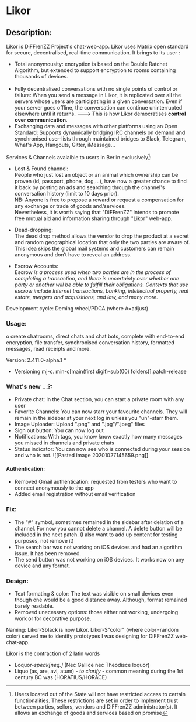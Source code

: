 # Likor

## Description: 

Likor is DiFFrenZZ Project's chat-web-app.
Likor uses Matrix open standard for secure, decentralised, real-time communication.
It brings to its user :
- Total anonymousity: encryption is based on the Double Ratchet Algorithm, but extended to support encryption to rooms containing thousands of devices.<br><br>
- Fully decentralised conversations with no single points of control or failure: When you send a message in Likor, it is replicated over all the servers whose users are participating in a given conversation.  Even if your server goes offline, the conversation can continue uninterrupted elsewhere until it returns.
--->  This is how Likor democratises **control over communication**.
- Exchanging data and messages with other platforms using an Open Standard: Supports dynamically bridging IRC channels on demand and synchronised user-lists through maintained bridges to Slack, Telegram, What's App, Hangouts, Gitter, iMessage...

Services & Channels avalaible to users in Berlin exclusively[^1]: 
 
 - Lost & Found channel: <br> People who just lost an object or an animal which ownership can be proven (id, passport, phone, dog,...), have now a greater chance to find it back by posting an ads and searching through the channel's conversation history (limit to 10 days prior). <br> NB: Anyone is free to propose a reward or request a compensation for any exchange or trade of goods and/services. <br> Nevertheless, it is worth saying that "DiFFrenZZ" intends to promote free mutual aid and information sharing through "Likor" web-app.
 
 - Dead-dropping: <br> The dead drop method allows the vendor to drop the product at a secret and random geographical location that only the two parties are aware of. This idea skips the global mail systems and customers can remain anonymous and don’t have to reveal an address.

- Escrow Accounts: <br> Escrow *is a process used when two parties are in the process of completing a transaction, and there is uncertainty over whether one party or another will be able to fulfill their obligations. Contexts that use escrow include Internet transactions, banking, intellectual property, real estate, mergers and acquisitions, and law, and many more*. 

[^1]: Users located out of the State will not have restricted access to certain functionalities. These restrictions are set in order to implement trust between parties, sellors, vendors and DiFFrenZZ administrator(s). It allows an exchange of goods and services based on promise[^a]
         
  [^a]: promise: Here, the word "promise" is interpreted as a transaction whereby a person makes a vow or the suggestion of a guarantee.

Development cycle: Deming wheel/PDCA (where A=adjust)

### Usage:
o create chatrooms, direct chats and chat bots, complete with end-to-end encryption, file transfer, synchronised conversation history, formatted messages, read receipts and more.

Version: 2.411.0-alpha.1 *
* Versioning  mj-c. min-c[main(first digit)-sub(00) folders)].patch-release

### What's new ...?:
- Private chat: In the Chat section, you can start a private room with any user
- Favorite Channels: You can now starr your favourite channels. They will remain in the sidebar at your next log in unless you "un"-starr them.
- Image Uploader: Upload ".png" and ".jpg"/".jpeg" files
- Sign out button: You can now log out 
- Notifications: With tags, you know know exactly how many messages you missed in channels and private chats
- Status indicator: You can now see who is connected during your session and who is not.
 ![[Pasted image 20201027145659.png]]
 
 
#### Authentication: 
- Removed Gmail authentication: requested from testers who want to connect anonymously to the app
- Added email registration without email verification


### Fix:
- The "#" symbol, sometimes remained in the sidebar after delation of a channel. For now you cannot delete a channel. A delete button will be included in the next patch. (I also want to add up content for testing purposes, not remove it)
- The search bar was not working on iOS devices and had an algorithm issue. It has been removed.
- The send button was not working on iOS devices. It works now on any device and any format.

### Design:
- Text formating & color: The text was visible on small devices even though one would be a good distance away. Although, format remained barely readable. 
- Removed unecessary options: those either not working, undergoing work or for decorative purpose.

Naming:
Likor-Sblack is now Likor. 
Likor-S"color" (where color=random color) served me to identify prototypes I was designing for DiFFrenZZ web-chat-app. 

Likor is the contraction of 2 latin words
* Loquor-*speak[neg.]* (Nec Gallice nec Theodisce loquor) 
* Liquo (as, are, avi, atum) - *to clarify* - common meaning during the 1st century BC was (HORATIUS/HORACE)
